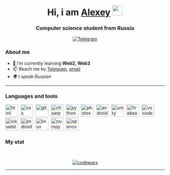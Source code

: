 <div id="header" align="center">
    <h1 align="center">Hi, i am <a href="https://daniilshat.ru/" target="_blank">Alexey</a> <img src="https://github.com/blackcater/blackcater/raw/main/images/Hi.gif" height="32"/></h1><h3 align="center">Computer science student from Russia</h3>
</div>

<div id="socials" align="center">
    
  <a href="https://t.me/s1ck3r">
    <img src="https://img.shields.io/badge/Telegram-blue?style=for-the-badge&logo=telegram&logoColor=white" alt="Telegram"/>
  </a>
</div>

### About me
- 🌱 I’m currently learning **Web2, Web3**
- 📫 Reach me by [Telegram](https://t.me/s1ck3r), [email](mailto:explayggdd@gmail.com)
- 🌍 I speak Russian

---

### Languages and tools

<img src="https://cdn.jsdelivr.net/gh/devicons/devicon/icons/html5/html5-original.svg" title="html" width="40" height="40"/>&nbsp;
<img src="https://cdn.jsdelivr.net/gh/devicons/devicon/icons/css3/css3-original.svg" title="css" width="40" height="40"/>&nbsp;
<img src="https://cdn.jsdelivr.net/gh/devicons/devicon/icons/git/git-plain.svg" title="git" width="40" height="40"/>&nbsp;
<img src="https://cdn.jsdelivr.net/gh/devicons/devicon/icons/csharp/csharp-original.svg" title="chsarp" width="40" height="40"/>&nbsp;
<img src="https://cdn.jsdelivr.net/gh/devicons/devicon/icons/python/python-original.svg" title="python" width="40" height="40"/>&nbsp;
<img src="https://cdn.jsdelivr.net/gh/devicons/devicon/icons/photoshop/photoshop-original.svg" title="photoshop" width="40" height="40"/>&nbsp;
<img src="https://cdn.jsdelivr.net/gh/devicons/devicon/icons/android/android-original.svg" title="android studio" width="40" height="40"/>&nbsp;
<img src="https://cdn.jsdelivr.net/gh/devicons/devicon/icons/unity/unity-original.svg" title="unity" width="40" height="40"/>&nbsp;
<img src="https://cdn.jsdelivr.net/gh/devicons/devicon/icons/firebase/firebase-original.svg" title="firebase" width="40" height="40"/>&nbsp;
<img src="https://cdn.jsdelivr.net/gh/devicons/devicon/icons/vscode/vscode-original.svg" title="vscode" width="40" height="40"/>&nbsp;
<img src="https://cdn.jsdelivr.net/gh/devicons/devicon/icons/visualstudio/visualstudio-original.svg" title="visualstudio" width="40" height="40"/>&nbsp;
<img src="https://cdn.jsdelivr.net/gh/devicons/devicon/icons/androidstudio/androidstudio-original.svg" title="androidstudio" width="40" height="40"/>&nbsp;
<img src="https://cdn.jsdelivr.net/gh/devicons/devicon/icons/linux/linux-original.svg" title="linux" width="40" height="40"/>&nbsp;
<img src="https://cdn.jsdelivr.net/gh/devicons/devicon/icons/numpy/numpy-original.svg" title="numpy" width="40" height="40"/>&nbsp;
<img src="https://cdn.jsdelivr.net/gh/devicons/devicon/icons/opencv/opencv-original.svg" title="opencv" width="40" height="40"/>&nbsp;


### My stat
<div id="stat" align="center">
    <img src="http://github-profile-summary-cards.vercel.app/api/cards/profile-details?username=4leksey8963&theme=github_dark" alt=""/>
    <img src="http://github-profile-summary-cards.vercel.app/api/cards/repos-per-language?username=4leksey8963&theme=github_dark" alt=""/>
     <img src="http://github-profile-summary-cards.vercel.app/api/cards/stats?username=4leksey8963&theme=github_dark" alt=""/>

   [![codewars](https://www.codewars.com/users/ITs_dad/badges/large)](https://www.codewars.com/users/ITs_dad)  
  
</div>

---

